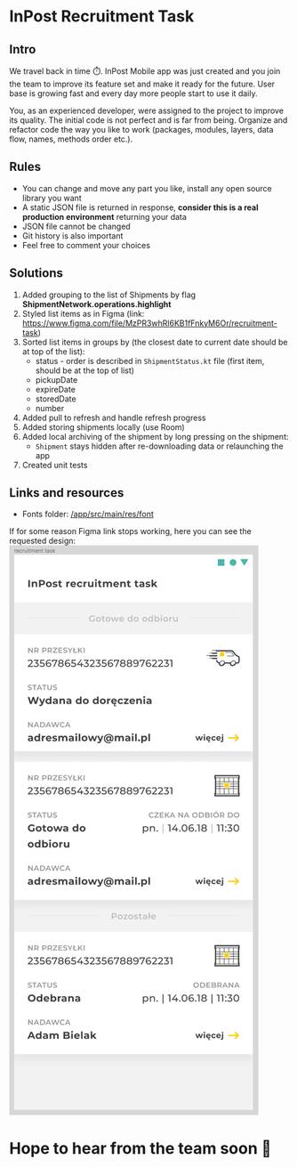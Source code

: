 # InPost Recruitment Task

## Intro
We travel back in time ⏱️. InPost Mobile app was just created and you join the team to improve its feature set and make it ready for the future.
User base is growing fast and every day more people start to use it daily.

You, as an experienced developer, were assigned to the project to improve its quality. The initial code is not perfect and is far from being.
Organize and refactor code the way you like to work (packages, modules, layers, data flow, names, methods order etc.).

## Rules
- You can change and move any part you like, install any open source library you want
- A static JSON file is returned in response, **consider this is a real production environment** returning your data
- JSON file cannot be changed
- Git history is also important
- Feel free to comment your choices

## Solutions
1. Added grouping to the list of Shipments by flag **ShipmentNetwork.operations.highlight**
2. Styled list items as in Figma (link: https://www.figma.com/file/MzPR3whRl6KB1fFnkyM6Or/recruitment-task)
3. Sorted list items in groups by (the closest date to current date should be at top of the list):
    * status - order is described in `ShipmentStatus.kt` file (first item, should be at the top of list)
    * pickupDate
    * expireDate
    * storedDate
    * number
4. Added pull to refresh and handle refresh progress
5. Added storing shipments locally (use Room)
6. Added local archiving of the shipment by long pressing on the shipment:
    * `Shipment` stays hidden after re-downloading data or relaunching the app
7. Created unit tests


## Links and resources
- Fonts folder: [/app/src/main/res/font](./app/src/main/res/font)

If for some reason Figma link stops working, here you can see the requested design:
![Design from Figma](./images/Figma.png)

# Hope to hear from the team soon 💪
